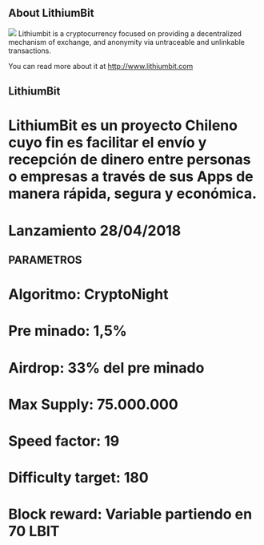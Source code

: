 ## About LithiumBit

<img src="http://storage.lithiumbit.com/storage/logo-LithiumBit-web.png">
Lithiumbit is a cryptocurrency focused on providing a decentralized mechanism of exchange, and anonymity via untraceable and unlinkable transactions.

You can read more about it at http://www.lithiumbit.com

## LithiumBit
# LithiumBit es un proyecto Chileno cuyo fin es facilitar el envío y recepción de dinero entre personas o empresas a través de sus Apps de manera rápida, segura y económica.
# Lanzamiento 28/04/2018


## PARAMETROS

# Algoritmo: CryptoNight
# Pre minado: 1,5%
# Airdrop: 33% del pre minado
# Max Supply: 75.000.000
# Speed factor: 19
# Difficulty target: 180
# Block reward: Variable partiendo en 70 LBIT